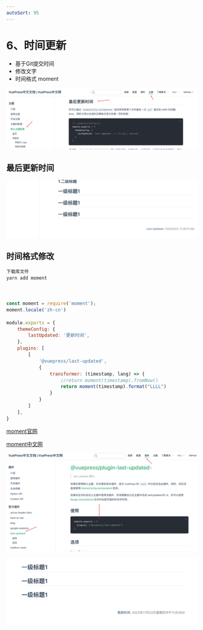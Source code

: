 ```yaml
---
autoSort: 95
---
```

# 6、时间更新

- 基于Git提交时间
- 修改文字
- 时间格式 moment

![image-20231123121036174](./images/image-20231123121036174.png)



## 最后更新时间

![image-20231123121236506](./images/image-20231123121236506.png)

## 时间格式修改

```js
下载库文件
yarn add moment



const moment = require('moment');
moment.locale('zh-cn')

module.exports = {
    themeConfig: {
        lastUpdated: '更新时间',
    },
    plugins: [
        [
            '@vuepress/last-updated',
            {
                transformer: (timestamp, lang) => {
                    //return moment(timestamp).fromNow()
                    return moment(timestamp).format("LLLL")
                }
            }
        ]
    ],
}
```

[moment官网](https://momentjs.com/)

[moment中文网](https://momentjs.cn/)



![image-20231123121458089](./images/image-20231123121458089.png)

![image-20231123131116684](./images/image-20231123131116684.png)